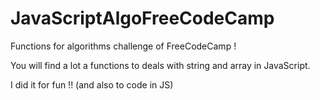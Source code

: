 # JavaScriptAlgoFreeCodeCamp

Functions for algorithms challenge of FreeCodeCamp !

You will find a lot a functions to deals with string and array in JavaScript.

I did it for fun !! (and also to code in JS)

